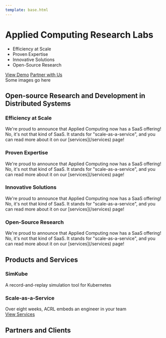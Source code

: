 ```yaml
---
template: base.html
---
```


<div class="hero flex twocols">
  <div>
    <h1>Applied Computing Research Labs</h1>
    <ul>
      <li class="icon scale">Efficiency at Scale</li>
      <li class="icon expertise">Proven Expertise</li>
      <li class="icon solutions">Innovative Solutions</li>
      <li class="icon research">Open-Source Research</li>
    </ul>
    <div class="buttons">
      <a href="">View Demo</a>
      <a class="secondary" href="/contact/">Partner with Us</a>
    </div>
  </div>

  <div>
    Some images go here
  </div>
</div>

<section>
  <h2>Open-source Research and Development in Distributed Systems</h2>

  <div class="flex twocols">
    <div class="subsection">
      <h3 class="scale icon">Efficiency at Scale</h3>
      We're proud to announce that Applied Computing now has a SaaS offering!  No, it's not that kind of SaaS.  It stands for
      "scale-as-a-service", and you can read more about it on our [services](/services) page!
    </div>
    <div class="subsection">
      <h3 class="expertise icon">Proven Expertise</h3>
      We're proud to announce that Applied Computing now has a SaaS offering!  No, it's not that kind of SaaS.  It stands for
      "scale-as-a-service", and you can read more about it on our [services](/services) page!
    </div>
    <div class="subsection">
      <h3 class="solutions icon">Innovative Solutions</h3>
      We're proud to announce that Applied Computing now has a SaaS offering!  No, it's not that kind of SaaS.  It stands for
      "scale-as-a-service", and you can read more about it on our [services](/services) page!
    </div>
    <div class="subsection">
      <h3 class="research icon">Open-Source Research</h3>
      We're proud to announce that Applied Computing now has a SaaS offering!  No, it's not that kind of SaaS.  It stands for
      "scale-as-a-service", and you can read more about it on our [services](/services) page!
    </div>
  </div>
  </div>
</section>

<section>
  <h2> Products and Services</h2>
  <div class="flex twocols">
    <div class="subsection">
      <h3>SimKube</h3>
      A record-and-replay simulation tool for Kubernetes
    </div>
    <div class="subsection">
      <h3>Scale-as-a-Service</h3>
      Over eight weeks, ACRL embeds an engineer in your team
    </div>
  </div>
  <div class="buttons center"><a  href="/services">View Services</a></div>
</section>

<section>
  <h2>Partners and Clients</h2>
</section>

